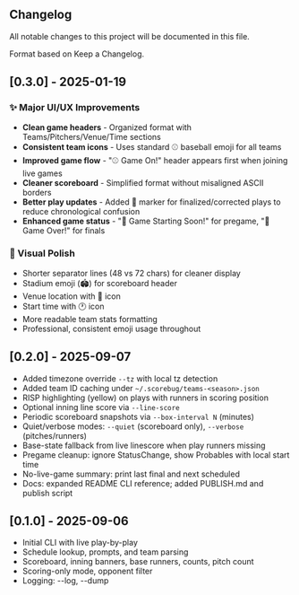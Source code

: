 ## Changelog

All notable changes to this project will be documented in this file.

Format based on Keep a Changelog.

## [0.3.0] - 2025-01-19

### ✨ Major UI/UX Improvements
- **Clean game headers** - Organized format with Teams/Pitchers/Venue/Time sections
- **Consistent team icons** - Uses standard ⚾ baseball emoji for all teams
- **Improved game flow** - "⚾ Game On!" header appears first when joining live games
- **Cleaner scoreboard** - Simplified format without misaligned ASCII borders
- **Better play updates** - Added 📝 marker for finalized/corrected plays to reduce chronological confusion
- **Enhanced game status** - "🎯 Game Starting Soon!" for pregame, "🏁 Game Over!" for finals

### 🎨 Visual Polish
- Shorter separator lines (48 vs 72 chars) for cleaner display  
- Stadium emoji (🏟️) for scoreboard header
- Venue location with 📍 icon
- Start time with 🕐 icon
- More readable team stats formatting
- Professional, consistent emoji usage throughout

## [0.2.0] - 2025-09-07

- Added timezone override `--tz` with local tz detection
- Added team ID caching under `~/.scorebug/teams-<season>.json`
- RISP highlighting (yellow) on plays with runners in scoring position
- Optional inning line score via `--line-score`
- Periodic scoreboard snapshots via `--box-interval N` (minutes)
- Quiet/verbose modes: `--quiet` (scoreboard only), `--verbose` (pitches/runners)
- Base-state fallback from live linescore when play runners missing
- Pregame cleanup: ignore StatusChange, show Probables with local start time
- No-live-game summary: print last final and next scheduled
- Docs: expanded README CLI reference; added PUBLISH.md and publish script

## [0.1.0] - 2025-09-06

- Initial CLI with live play-by-play
- Schedule lookup, prompts, and team parsing
- Scoreboard, inning banners, base runners, counts, pitch count
- Scoring-only mode, opponent filter
- Logging: --log, --dump

